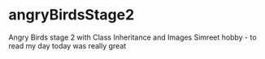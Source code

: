 # angryBirdsStage2
Angry Birds stage 2 with Class Inheritance and Images
Simreet
hobby - to read
my day today was really great
